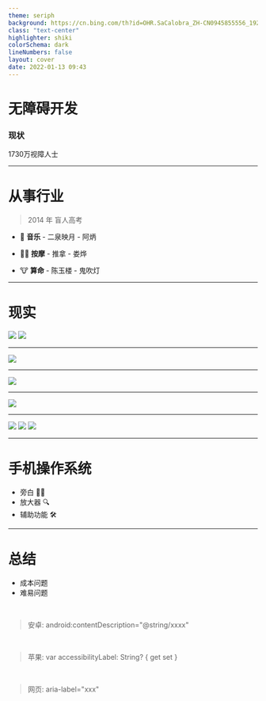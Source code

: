 ```yaml
---
theme: seriph
background: https://cn.bing.com/th?id=OHR.SaCalobra_ZH-CN0945855556_1920x1080.jpg&rf=LaDigue_1920x1080.jpg
class: "text-center"
highlighter: shiki
colorSchema: dark
lineNumbers: false
layout: cover
date: 2022-01-13 09:43
---
```


# 无障碍开发

### 现状

<div class="pt-12">
  <span @click="$slidev.nav.next" class="px-2 py-1 rounded cursor-pointer" hover="bg-white bg-opacity-10">
    <div>1730万视障人士</div>
  </span>
</div>

---

# 从事行业

> 2014 年 盲人高考

- 🎵 **音乐** - 二泉映月 - 阿炳
  <br/>

- 💆🏻 **按摩** - 推拿 - 娄烨
  <br/>

- 🐮 **算命** - 陈玉楼 - 鬼吹灯
  <br/>

---

# 现实

<div grid="~ cols-2 gap-4">
  <img src="/ditie.png" class='rounded shadow'/>
  <img src="/hbw.png" class='rounded shadow'/>
</div>

---

<!-- # 互联网 -->

<img src="/antd.png" class='rounded shadow'/>

---

<!-- # 互联网 -->

<img src="/semi.png" class='rounded shadow'/>

---

<!-- # 互联网 -->

<img src="/arco.png" class='rounded shadow'/>

---

<div grid="~ cols-3 gap-6">
  <img src="/meituan.png" class='rounded shadow'/>
  <img src="/youxuan.png" class='rounded shadow'/>
  <img src="/pinduoduo.png" class='rounded shadow'/>
</div>

---

# 手机操作系统

- 旁白 👂🏻
- 放大器 🔍
- 辅助功能 🛠

---

# 总结

- 成本问题
- 难易问题

<br />

> 安卓: android:contentDescription="@string/xxxx"

<br />

> 苹果: var accessibilityLabel: String? { get set }

<br />

> 网页: aria-label="xxx"
